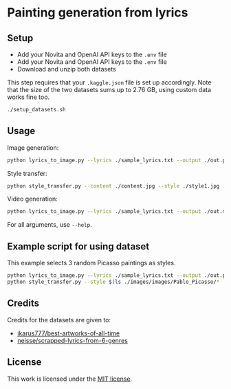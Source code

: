 # Painting generation from lyrics

## Setup
- Add your Novita and OpenAI API keys to the `.env` file
- Add your Novita and OpenAI API keys to the `.env` file
- Download and unzip both datasets

This step requires that your `.kaggle.json` file is set up accordingly.
Note that the size of the two datasets sums up to 2.76 GB, using custom data works fine too.
```bash
./setup_datasets.sh
```

## Usage
Image generation:
```bash
python lyrics_to_image.py --lyrics ./sample_lyrics.txt --output ./out.png
```

Style transfer:
```bash
python style_transfer.py --content ./content.jpg --style ./style1.jpg ./style2.jpg ... --output ./out.jpg
```

Video generation:
```bash
python lyrics_to_image.py --lyrics ./sample_lyrics.txt --output ./out.mp4
```

For all arguments, use `--help`.

## Example script for using dataset
This example selects 3 random Picasso paintings as styles.
```bash
python lyrics_to_image.py --lyrics ./sample_lyrics.txt --output ./out.png --artist "Pablo Picasso"
python style_transfer.py --style $(ls ./images/images/Pablo_Picasso/* | shuf | head -n 3) --content content/painting_from_lyrics.png --output output/temp.jpg --steps 200
```

## Credits
Credits for the datasets are given to:
- [ikarus777/best-artworks-of-all-time](https://www.kaggle.com/datasets/ikarus777/best-artworks-of-all-time)
- [neisse/scrapped-lyrics-from-6-genres](https://www.kaggle.com/datasets/neisse/scrapped-lyrics-from-6-genres)

## License
This work is licensed under the [MIT license](./LICENSE).
